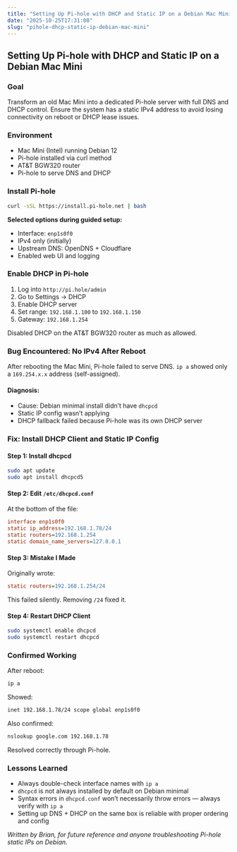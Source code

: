 ```yaml
---
title: "Setting Up Pi-hole with DHCP and Static IP on a Debian Mac Mini"
date: "2025-10-25T17:31:00"
slug: "pihole-dhcp-static-ip-debian-mac-mini"
---
```


## Setting Up Pi-hole with DHCP and Static IP on a Debian Mac Mini

### Goal
Transform an old Mac Mini into a dedicated Pi-hole server with full DNS and DHCP control. Ensure the system has a static IPv4 address to avoid losing connectivity on reboot or DHCP lease issues.

### Environment
- Mac Mini (Intel) running Debian 12
- Pi-hole installed via curl method
- AT&T BGW320 router
- Pi-hole to serve DNS and DHCP

### Install Pi-hole
```bash
curl -sSL https://install.pi-hole.net | bash
```

**Selected options during guided setup:**
- Interface: `enp1s0f0`
- IPv4 only (initially)
- Upstream DNS: OpenDNS + Cloudflare
- Enabled web UI and logging

### Enable DHCP in Pi-hole
1. Log into `http://pi.hole/admin`
2. Go to Settings → DHCP
3. Enable DHCP server
4. Set range: `192.168.1.100` to `192.168.1.150`
5. Gateway: `192.168.1.254`

Disabled DHCP on the AT&T BGW320 router as much as allowed.

### Bug Encountered: No IPv4 After Reboot
After rebooting the Mac Mini, Pi-hole failed to serve DNS. `ip a` showed only a `169.254.x.x` address (self-assigned).

#### Diagnosis:
- Cause: Debian minimal install didn’t have `dhcpcd`
- Static IP config wasn’t applying
- DHCP fallback failed because Pi-hole was its own DHCP server

### Fix: Install DHCP Client and Static IP Config

#### Step 1: Install dhcpcd
```bash
sudo apt update
sudo apt install dhcpcd5
```

#### Step 2: Edit `/etc/dhcpcd.conf`
At the bottom of the file:
```ini
interface enp1s0f0
static ip_address=192.168.1.78/24
static routers=192.168.1.254
static domain_name_servers=127.0.0.1
```

#### Step 3: Mistake I Made
Originally wrote:
```ini
static routers=192.168.1.254/24
```
This failed silently. Removing `/24` fixed it.

#### Step 4: Restart DHCP Client
```bash
sudo systemctl enable dhcpcd
sudo systemctl restart dhcpcd
```

### Confirmed Working
After reboot:
```bash
ip a
```
Showed:
```bash
inet 192.168.1.78/24 scope global enp1s0f0
```

Also confirmed:
```bash
nslookup google.com 192.168.1.78
```
Resolved correctly through Pi-hole.

### Lessons Learned
- Always double-check interface names with `ip a`
- `dhcpcd` is not always installed by default on Debian minimal
- Syntax errors in `dhcpcd.conf` won’t necessarily throw errors — always verify with `ip a`
- Setting up DNS + DHCP on the same box is reliable with proper ordering and config

_Written by Brian, for future reference and anyone troubleshooting Pi-hole static IPs on Debian._
